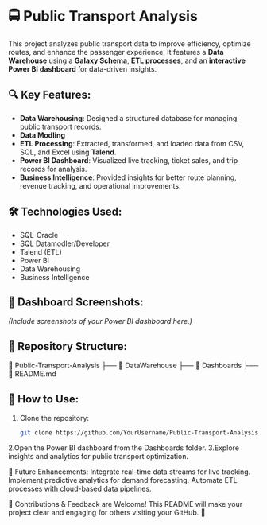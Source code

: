 # 🚍 Public Transport Analysis

This project analyzes public transport data to improve efficiency, optimize routes, and enhance the passenger experience. It features a **Data Warehouse** using a **Galaxy Schema**, **ETL processes**, and an **interactive Power BI dashboard** for data-driven insights.

## 🔍 Key Features:
- **Data Warehousing**: Designed a structured database for managing public transport records.
- **Data Modling**
- **ETL Processing**: Extracted, transformed, and loaded data from CSV, SQL, and Excel using **Talend**.
- **Power BI Dashboard**: Visualized live tracking, ticket sales, and trip records for analysis.
- **Business Intelligence**: Provided insights for better route planning, revenue tracking, and operational improvements.

## 🛠 Technologies Used:
- SQL-Oracle
- SQL Datamodler/Developer
- Talend (ETL)  
- Power BI  
- Data Warehousing  
- Business Intelligence  

## 📸 Dashboard Screenshots:
*(Include screenshots of your Power BI dashboard here.)*

## 📂 Repository Structure:
📁 Public-Transport-Analysis
├── 📁 DataWarehouse
├── 📁 Dashboards
├── 📄 README.md


## 🚀 How to Use:
1. Clone the repository:  
   ```bash
   git clone https://github.com/YourUsername/Public-Transport-Analysis.git

2.Open the Power BI dashboard from the Dashboards folder.
3.Explore insights and analytics for public transport optimization.

📌 Future Enhancements:
Integrate real-time data streams for live tracking.
Implement predictive analytics for demand forecasting.
Automate ETL processes with cloud-based data pipelines.

🌟 Contributions & Feedback are Welcome!
This README will make your project clear and engaging for others visiting your GitHub. 🚀




